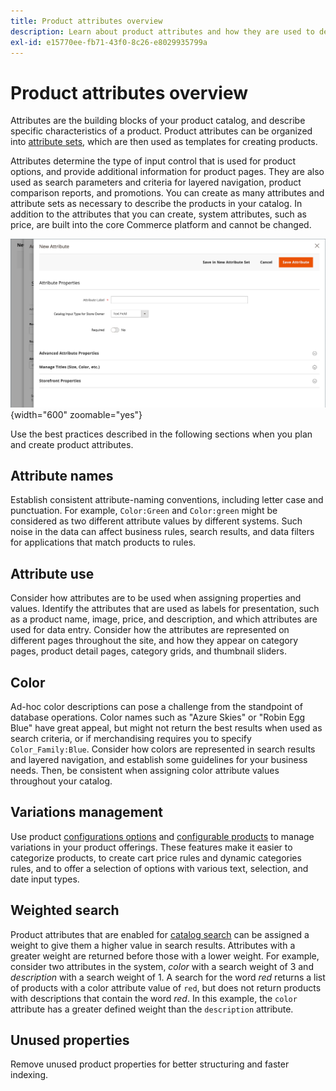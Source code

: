```yaml
---
title: Product attributes overview
description: Learn about product attributes and how they are used to describe specific characteristics of a product.
exl-id: e15770ee-fb71-43f0-8c26-e8029935799a
---
```

# Product attributes overview

Attributes are the building blocks of your product catalog, and describe specific characteristics of a product. Product attributes can be organized into [attribute sets](attribute-sets.md), which are then used as templates for creating products.

Attributes determine the type of input control that is used for product options, and provide additional information for product pages. They are also used as search parameters and criteria for layered navigation, product comparison reports, and promotions. You can create as many attributes and attribute sets as necessary to describe the products in your catalog. In addition to the attributes that you can create, system attributes, such as price, are built into the core Commerce platform and cannot be changed.

![Creating a new attribute while editing a product](./assets/product-attribute-add-new.png){width="600" zoomable="yes"}

Use the best practices described in the following sections when you plan and create product attributes.

## Attribute names

Establish consistent attribute-naming conventions, including letter case and punctuation. For example, `Color:Green` and `Color:green` might be considered as two different attribute values by different systems. Such noise in the data can affect business rules, search results, and data filters for applications that match products to rules.

## Attribute use

Consider how attributes are to be used when assigning properties and values. Identify the attributes that are used as labels for presentation, such as a product name, image, price, and description, and which attributes are used for data entry. Consider how the attributes are represented on different pages throughout the site, and how they appear on category pages, product detail pages, category grids, and thumbnail sliders.

## Color

Ad-hoc color descriptions can pose a challenge from the standpoint of database operations. Color names such as "Azure Skies" or "Robin Egg Blue" have great appeal, but might not return the best results when used as search criteria, or if merchandising requires you to specify `Color_Family:Blue`. Consider how colors are represented in search results and layered navigation, and establish some guidelines for your business needs. Then, be consistent when assigning color attribute values throughout your catalog.

## Variations management

Use product [configurations options](product-configurations.md) and [configurable products](product-create-configurable.md) to manage variations in your product offerings. These features make it easier to categorize products, to create cart price rules and dynamic categories rules, and to offer a selection of options with various text, selection, and date input types.

## Weighted search

Product attributes that are enabled for [catalog search](search.md) can be assigned a weight to give them a higher value in search results. Attributes with a greater weight are returned before those with a lower weight. For example, consider two attributes in the system, _color_ with a search weight of 3 and _description_ with a search weight of 1. A search for the word _red_ returns a list of products with a color attribute value of `red`, but does not return products with descriptions that contain the word _red_. In this example, the `color` attribute has a greater defined weight than the `description` attribute.

## Unused properties

Remove unused product properties for better structuring and faster indexing.
